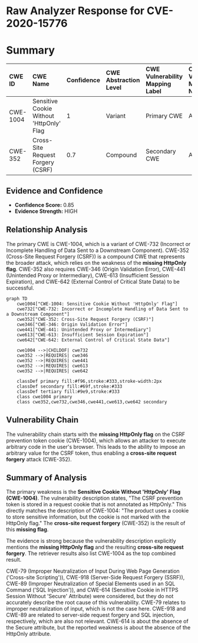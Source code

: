# Raw Analyzer Response for CVE-2020-15776

# Summary
| CWE ID    | CWE Name                                                  | Confidence | CWE Abstraction Level | CWE Vulnerability Mapping Label | CWE-Vulnerability Mapping Notes |
| :-------- | :-------------------------------------------------------- | :--------- | :-------------------- | :------------------------------ | :------------------------------ |
| CWE-1004  | Sensitive Cookie Without 'HttpOnly' Flag                | 1          | Variant               | Primary CWE                    | Allowed                       |
| CWE-352   | Cross-Site Request Forgery (CSRF)                         | 0.7        | Compound              | Secondary CWE                  | Allowed                       |

## Evidence and Confidence

*   **Confidence Score:** 0.85
*   **Evidence Strength:** HIGH

## Relationship Analysis
The primary CWE is CWE-1004, which is a variant of CWE-732 (Incorrect or Incomplete Handling of Data Sent to a Downstream Component). CWE-352 (Cross-Site Request Forgery (CSRF)) is a compound CWE that represents the broader attack, which relies on the weakness of the **missing HttpOnly flag**. CWE-352 also requires CWE-346 (Origin Validation Error), CWE-441 (Unintended Proxy or Intermediary), CWE-613 (Insufficient Session Expiration), and CWE-642 (External Control of Critical State Data) to be successful.

```mermaid
graph TD
    cwe1004["CWE-1004: Sensitive Cookie Without 'HttpOnly' Flag"]
    cwe732["CWE-732: Incorrect or Incomplete Handling of Data Sent to a Downstream Component"]
    cwe352["CWE-352: Cross-Site Request Forgery (CSRF)"]
    cwe346["CWE-346: Origin Validation Error"]
    cwe441["CWE-441: Unintended Proxy or Intermediary"]
    cwe613["CWE-613: Insufficient Session Expiration"]
    cwe642["CWE-642: External Control of Critical State Data"]
    
    cwe1004 -->|CHILDOF| cwe732
    cwe352 -->|REQUIRES| cwe346
    cwe352 -->|REQUIRES| cwe441
    cwe352 -->|REQUIRES| cwe613
    cwe352 -->|REQUIRES| cwe642
    
    classDef primary fill:#f96,stroke:#333,stroke-width:2px
    classDef secondary fill:#69f,stroke:#333
    classDef tertiary fill:#9e9,stroke:#333
    class cwe1004 primary
    class cwe352,cwe732,cwe346,cwe441,cwe613,cwe642 secondary
```

## Vulnerability Chain
The vulnerability chain starts with the **missing HttpOnly flag** on the CSRF prevention token cookie (CWE-1004), which allows an attacker to execute arbitrary code in the user's browser. This leads to the ability to impose an arbitrary value for the CSRF token, thus enabling a **cross-site request forgery** attack (CWE-352).

## Summary of Analysis
The primary weakness is the **Sensitive Cookie Without 'HttpOnly' Flag (CWE-1004)**. The vulnerability description states, "The CSRF prevention token is stored in a request cookie that is not annotated as HttpOnly." This directly matches the description of CWE-1004: "The product uses a cookie to store sensitive information, but the cookie is not marked with the HttpOnly flag." The **cross-site request forgery** (CWE-352) is the result of this **missing flag**.

The evidence is strong because the vulnerability description explicitly mentions the **missing HttpOnly flag** and the resulting **cross-site request forgery**. The retriever results also list CWE-1004 as the top combined result.

CWE-79 (Improper Neutralization of Input During Web Page Generation ('Cross-site Scripting')), CWE-918 (Server-Side Request Forgery (SSRF)), CWE-89 (Improper Neutralization of Special Elements used in an SQL Command ('SQL Injection')), and CWE-614 (Sensitive Cookie in HTTPS Session Without 'Secure' Attribute) were considered, but they do not accurately describe the root cause of this vulnerability. CWE-79 relates to improper neutralization of input, which is not the case here. CWE-918 and CWE-89 are related to server-side request forgery and SQL injection, respectively, which are also not relevant. CWE-614 is about the absence of the Secure attribute, but the reported weakness is about the absence of the HttpOnly attribute.